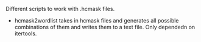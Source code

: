 Different scripts to work with .hcmask files.

- hcmask2wordlist takes in hcmask files and generates all possible combinations of them and writes them to a text file. Only dependedn on itertools.
